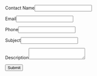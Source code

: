 <META HTTP-EQUIV="Content-type" CONTENT="text/html; charset=UTF-8">



<form 
action="https://webto.salesforce.com/servlet/servlet.WebToCase?encoding=UTF-8" method="POST">

<input type=hidden name="orgid" value="00D7Q000008O1qe">
<input type=hidden name="retURL" value="http://">



<label for="name">Contact Name</label><input  id="name" maxlength="80" 
name="name" size="20" type="text" /><br>

<label for="email">Email</label><input  id="email" maxlength="80" name="email" size="20" type="text" /><br>

<label for="phone">Phone</label><input  id="phone" maxlength="40" name="phone" size="20" type="text" /><br>

<label for="subject">Subject</label><input  id="subject" maxlength="80" name="subject" size="20" type="text" /><br>

<label for="description">Description</label><textarea name="description"></textarea><br>

<input type="submit" name="submit">

</form>
